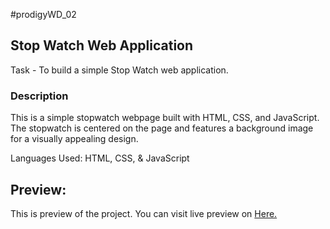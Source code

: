 #prodigyWD_02
## Stop Watch Web Application


<p> Task - To build a simple Stop Watch web application.</p>

### Description
This is a simple stopwatch webpage built with HTML, CSS, and JavaScript. The stopwatch is centered on the page and features a background image for a visually appealing design.


<p> Languages Used: HTML, CSS, & JavaScript </p>
<h2>Preview: </h2>
<p>This is preview of the project. You can visit live preview on <a href="https://sanjanavh.github.io/prodigyWD_02" target="_blank"> Here. </a></p>
